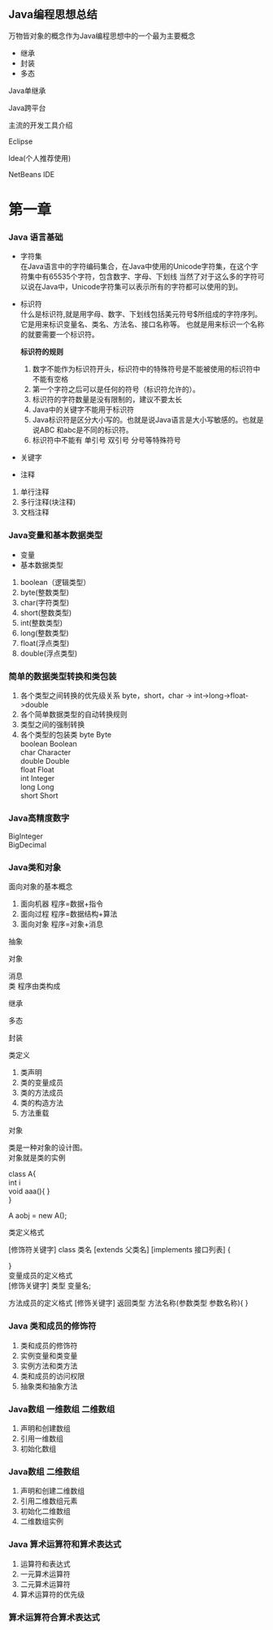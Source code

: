 ## Java编程思想总结
万物皆对象的概念作为Java编程思想中的一个最为主要概念

* 继承
* 封装
* 多态

Java单继承

Java跨平台

主流的开发工具介绍

Eclipse

Idea(个人推荐使用)

NetBeans IDE

# 第一章

### Java 语言基础

* 字符集       
在Java语言中的字符编码集合，在Java中使用的Unicode字符集，在这个字符集中有65535个字符，包含数字、字母、下划线
当然了对于这么多的字符可以说在Java中，Unicode字符集可以表示所有的字符都可以使用的到。

* 标识符       
什么是标识符,就是用字母、数字、下划线包括美元符号$所组成的字符序列。它是用来标识变量名、类名、方法名、接口名称等。
也就是用来标识一个名称的就要需要一个标识符。      
   
   **标识符的规则**
    1. 数字不能作为标识符开头，标识符中的特殊符号是不能被使用的标识符中不能有空格        
    2. 第一个字符之后可以是任何的符号（标识符允许的）。     
    3. 标识符的字符数量是没有限制的，建议不要太长
    4. Java中的关键字不能用于标识符
    5. Java标识符是区分大小写的。也就是说Java语言是大小写敏感的。也就是说ABC 和abc是不同的标识符。
    6. 标识符中不能有 单引号 双引号 分号等特殊符号

* 关键字       

* 注释
1. 单行注释
2. 多行注释(块注释)
3. 文档注释


### Java变量和基本数据类型
* 变量        
* 基本数据类型        
1. boolean（逻辑类型）
2. byte(整数类型)
3. char(字符类型)
4. short(整数类型)
5. int(整数类型)
6. long(整数类型)
7. float(浮点类型)
8. double(浮点类型)


### 简单的数据类型转换和类包装

1. 各个类型之间转换的优先级关系
byte，short，char -> int->long->float->double     
2. 各个简单数据类型的自动转换规则
3. 类型之间的强制转换
4. 各个类型的包装类
byte  Byte      
boolean  Boolean        
char  Character     
double  Double      
float Float     
int Integer     
long Long       
short Short     

### Java高精度数字

BigInteger      
BigDecimal   

### Java类和对象

面向对象的基本概念
1. 面向机器 程序=数据+指令
2. 面向过程 程序=数据结构+算法
3. 面向对象 程序=对象+消息       


抽象
      
对象      

消息      
类 程序由类构成        

继承      

多态      

封装


类定义

1. 类声明
2. 类的变量成员
3. 类的方法成员
4. 类的构造方法
5. 方法重载

对象   

类是一种对象的设计图。     
对象就是类的实例

class A{        
    int i        
  void aaa(){
  }      
}

A  aobj = new A();

类定义格式

[修饰符关键字] class 类名 [extends 父类名] [implements 接口列表]
{
    
}       
变量成员的定义格式       
[修饰关键字] 类型 变量名;

方法成员的定义格式
[修饰关键字] 返回类型 方法名称(参数类型 参数名称){
}     

### Java 类和成员的修饰符
1. 类和成员的修饰符
2. 实例变量和类变量
3. 实例方法和类方法
4. 类和成员的访问权限
5. 抽象类和抽象方法  


### Java数组 一维数组 二维数组

1. 声明和创建数组
2. 引用一维数组
3. 初始化数组


### Java数组 二维数组

1. 声明和创建二维数组
2. 引用二维数组元素
3. 初始化二维数组
4. 二维数组实例

### Java 算术运算符和算术表达式

1. 运算符和表达式
2. 一元算术运算符
3. 二元算术运算符
4. 算术运算符的优先级


### 算术运算符合算术表达式






























